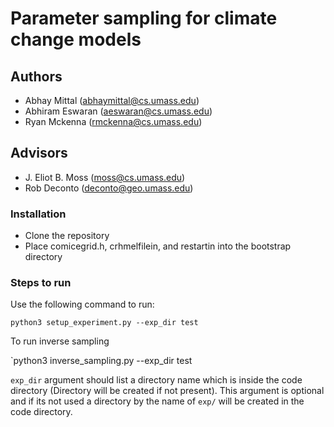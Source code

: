# Parameter sampling for climate change models
## Authors
- Abhay Mittal (abhaymittal@cs.umass.edu)
- Abhiram Eswaran (aeswaran@cs.umass.edu)
- Ryan Mckenna (rmckenna@cs.umass.edu)

## Advisors
- J. Eliot B. Moss (moss@cs.umass.edu)
- Rob Deconto (deconto@geo.umass.edu)

### Installation
- Clone the repository
- Place comicegrid.h, crhmelfilein,  and restartin into the bootstrap directory


### Steps to run
Use the following command to run:

`python3 setup_experiment.py --exp_dir test`

To run inverse sampling

`python3 inverse_sampling.py --exp_dir test


`exp_dir` argument should list a directory name which is inside the code directory (Directory will be created if not present). This argument is optional and if 
its not used a directory by the name of `exp/` will be created in the code directory.
